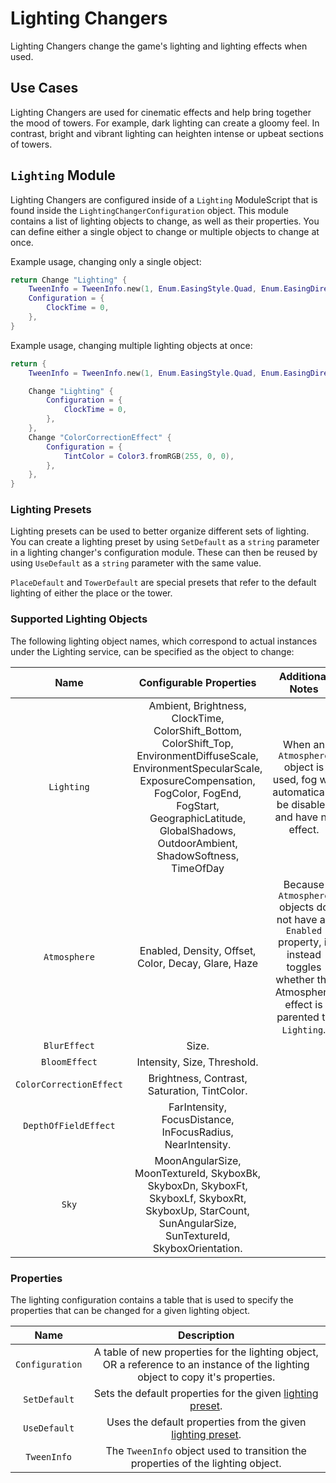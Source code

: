 # Lighting Changers

Lighting Changers change the game's lighting and lighting effects when used.

## Use Cases

Lighting Changers are used for cinematic effects and help bring together the
mood of towers. For example, dark lighting can create a gloomy feel. In contrast, bright and
vibrant lighting can heighten intense or upbeat sections of towers.

## `Lighting` Module

Lighting Changers are configured inside of a `Lighting` ModuleScript that is found inside the
`LightingChangerConfiguration` object. This module contains a list of lighting objects to change, as well as their properties.
You can define either a single object to change or multiple objects to change at once.

Example usage, changing only a single object:

```lua
return Change "Lighting" {
    TweenInfo = TweenInfo.new(1, Enum.EasingStyle.Quad, Enum.EasingDirection.Out),
    Configuration = {
        ClockTime = 0,
    },
}
```

Example usage, changing multiple lighting objects at once:

```lua
return {
    TweenInfo = TweenInfo.new(1, Enum.EasingStyle.Quad, Enum.EasingDirection.Out),

    Change "Lighting" {
        Configuration = {
            ClockTime = 0,
        },
    },
    Change "ColorCorrectionEffect" {
        Configuration = {
            TintColor = Color3.fromRGB(255, 0, 0),
        },
    },
}
```

### Lighting Presets

Lighting presets can be used to better organize different sets of lighting.
You can create a lighting preset by using `SetDefault` as a `string` parameter in a
lighting changer's configuration module. These can then be reused by using `UseDefault`
as a `string` parameter with the same value.

`PlaceDefault` and `TowerDefault` are special presets that refer to the default lighting of either the place or the tower.

### Supported Lighting Objects

The following lighting object names, which correspond to actual instances under
the Lighting service, can be specified as the object to change:

| Name | Configurable Properties | Additional Notes
|:-----:|:-----:|:-----:
| `Lighting` | Ambient, Brightness, ClockTime, ColorShift_Bottom, ColorShift_Top, EnvironmentDiffuseScale, EnvironmentSpecularScale, ExposureCompensation, FogColor, FogEnd, FogStart, GeographicLatitude, GlobalShadows,  OutdoorAmbient, ShadowSoftness, TimeOfDay | When an `Atmosphere` object is used, fog will automatically be disabled and have no effect.
| `Atmosphere` | Enabled, Density, Offset, Color, Decay, Glare, Haze | Because `Atmosphere` objects do not have an `Enabled` property, it instead toggles whether the Atmosphere effect is parented to `Lighting`.
| `BlurEffect` | Size.
| `BloomEffect` | Intensity, Size, Threshold.
| `ColorCorrectionEffect` | Brightness, Contrast, Saturation, TintColor.
| `DepthOfFieldEffect` | FarIntensity, FocusDistance, InFocusRadius, NearIntensity.
| `Sky` | MoonAngularSize, MoonTextureId, SkyboxBk, SkyboxDn, SkyboxFt, SkyboxLf, SkyboxRt, SkyboxUp, StarCount, SunAngularSize, SunTextureId, SkyboxOrientation.

### Properties

The lighting configuration contains a table that is used to specify the
properties that can be changed for a given lighting object.

| Name | Description
|:-----:|:-----:
| `Configuration` | A table of new properties for the lighting object, OR a reference to an instance of the lighting object to copy it's properties.
| `SetDefault` | Sets the default properties for the given [lighting preset](#lighting-presets).
| `UseDefault` | Uses the default properties from the given [lighting preset](#lighting-presets).
| `TweenInfo` | The `TweenInfo` object used to transition the properties of the lighting object.
